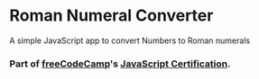 # Roman Numeral Converter
A simple JavaScript app to convert Numbers to Roman numerals
### Part of [freeCodeCamp](https://www.freeCodeCamp.org)'s [JavaScript Certification](https://www.freecodecamp.org/certification/ahmedhinedy/javascript-algorithms-and-data-structures).
